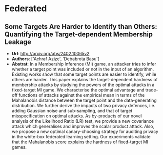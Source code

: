 # Federated
## Some Targets Are Harder to Identify than Others: Quantifying the Target-dependent Membership Leakage
- **Url**: http://arxiv.org/abs/2402.10065v2
- **Authors**: ['Achraf Azize', 'Debabrota Basu']
- **Abstrat**: In a Membership Inference (MI) game, an attacker tries to infer whether a target point was included or not in the input of an algorithm. Existing works show that some target points are easier to identify, while others are harder. This paper explains the target-dependent hardness of membership attacks by studying the powers of the optimal attacks in a fixed-target MI game. We characterise the optimal advantage and trade-off functions of attacks against the empirical mean in terms of the Mahalanobis distance between the target point and the data-generating distribution. We further derive the impacts of two privacy defences, i.e. adding Gaussian noise and sub-sampling, and that of target misspecification on optimal attacks. As by-products of our novel analysis of the Likelihood Ratio (LR) test, we provide a new covariance attack which generalises and improves the scalar product attack. Also, we propose a new optimal canary-choosing strategy for auditing privacy in the white-box federated learning setting. Our experiments validate that the Mahalanobis score explains the hardness of fixed-target MI games.




